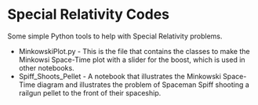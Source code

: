 # Special Relativity Codes

Some simple Python tools to help with Special Relativity problems.

* MinkowskiPlot.py - This is the file that contains the classes 
to make the Minkowsi Space-Time plot with a slider for the boost,
which is used in other notebooks.
* Spiff_Shoots_Pellet - A notebook that illustrates the Minkowski Space-Time 
diagram and illustrates the problem of Spaceman Spiff shooting a railgun 
pellet to the front of their spaceship.
